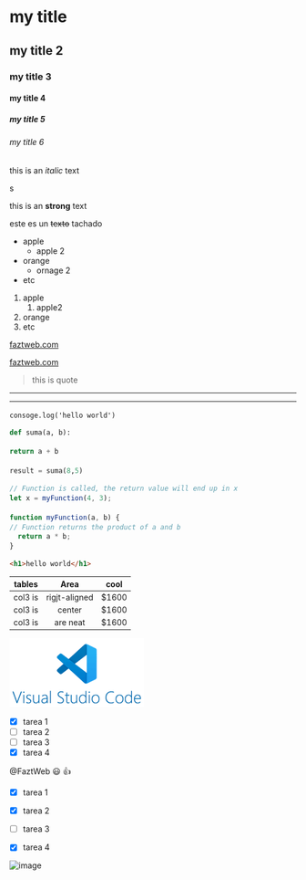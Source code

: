 <!-- heading -->
# my title
## my title 2
### my title 3
#### my title 4
##### my title 5
###### my title 6

<!-- italic -->
this is an *italic* text

<!-- strong -->s
this is an **strong** text

<!-- strikethrough -->
este es un ~~texto~~ tachado

<!-- ul -->
* apple
  * apple 2
* orange
  * ornage 2
* etc

1. apple
   1. apple2
2. orange
3. etc

<!--  -->
[faztweb.com](https.faztweb.com)

[faztweb.com](https.faztweb.com "custon title")

<!-- una cita -->
> this is quote

<!-- lineas -->
---
___

<!-- codigo lenguaje  -->
`consoge.log('hello world')`

<!-- mostrar codigo  -->
```python
def suma(a, b):

return a + b

result = suma(8,5)
```

```javascript
// Function is called, the return value will end up in x
let x = myFunction(4, 3);

function myFunction(a, b) {
// Function returns the product of a and b
  return a * b;
}
```

```html
<h1>hello world</h1>
```

<!-- tablas -->

|tables         |Area          |cool  |
| ------------- |:------------:|:----:|
|col3 is        |rigjt-aligned | $1600|
|col3 is        |center        | $1600|
|col3 is        |are neat      | $1600|

![visual estudio code logo](vscodelogo.png "vscode logo")

<!-- guthub markdown -->
* [x] tarea 1
* [ ] tarea 2
* [ ] tarea 3
* [x] tarea 4

<!-- usurio recibe la documentacion emojis -->
@FaztWeb :smiley: :+1:


<!-- guthub markdown -->
* [x] tarea 1
* [x] tarea 2
* [ ] tarea 3
* [x] tarea 4


![image](https://github.com/rolando1803/CursoMarkdown/assets/55965131/6df033c5-dab6-4e58-bf71-e28923e846aa)


